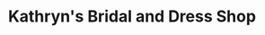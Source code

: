 ---
title: "Kathryn's Bridal and Dress Shop"
url: /mchenry/kathryns-bridal-and-dress-shop/
shop: Kleidung
---